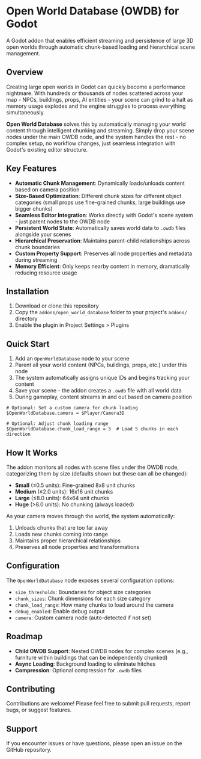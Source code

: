 # Open World Database (OWDB) for Godot

A Godot addon that enables efficient streaming and persistence of large 3D open worlds through automatic chunk-based loading and hierarchical scene management.

## Overview

Creating large open worlds in Godot can quickly become a performance nightmare. With hundreds or thousands of nodes scattered across your map - NPCs, buildings, props, AI entities - your scene can grind to a halt as memory usage explodes and the engine struggles to process everything simultaneously.

**Open World Database** solves this by automatically managing your world content through intelligent chunking and streaming. Simply drop your scene nodes under the main OWDB node, and the system handles the rest - no complex setup, no workflow changes, just seamless integration with Godot's existing editor structure.

## Key Features

- **Automatic Chunk Management**: Dynamically loads/unloads content based on camera position
- **Size-Based Optimization**: Different chunk sizes for different object categories (small props use fine-grained chunks, large buildings use bigger chunks)
- **Seamless Editor Integration**: Works directly with Godot's scene system - just parent nodes to the OWDB node
- **Persistent World State**: Automatically saves world data to `.owdb` files alongside your scenes
- **Hierarchical Preservation**: Maintains parent-child relationships across chunk boundaries
- **Custom Property Support**: Preserves all node properties and metadata during streaming
- **Memory Efficient**: Only keeps nearby content in memory, dramatically reducing resource usage

## Installation

1. Download or clone this repository
2. Copy the `addons/open_world_database` folder to your project's `addons/` directory
3. Enable the plugin in Project Settings > Plugins

## Quick Start

1. Add an `OpenWorldDatabase` node to your scene
2. Parent all your world content (NPCs, buildings, props, etc.) under this node
3. The system automatically assigns unique IDs and begins tracking your content
4. Save your scene - the addon creates a `.owdb` file with all world data
5. During gameplay, content streams in and out based on camera position

```gdscript
# Optional: Set a custom camera for chunk loading
$OpenWorldDatabase.camera = $Player/Camera3D

# Optional: Adjust chunk loading range
$OpenWorldDatabase.chunk_load_range = 5  # Load 5 chunks in each direction
```

## How It Works

The addon monitors all nodes with scene files under the OWDB node, categorizing them by size (defaults shown but these can all be changed):
- **Small** (≤0.5 units): Fine-grained 8x8 unit chunks
- **Medium** (≤2.0 units): 16x16 unit chunks  
- **Large** (≤8.0 units): 64x64 unit chunks
- **Huge** (>8.0 units): No chunking (always loaded)

As your camera moves through the world, the system automatically:
1. Unloads chunks that are too far away
2. Loads new chunks coming into range
3. Maintains proper hierarchical relationships
4. Preserves all node properties and transformations

## Configuration

The `OpenWorldDatabase` node exposes several configuration options:

- `size_thresholds`: Boundaries for object size categories
- `chunk_sizes`: Chunk dimensions for each size category
- `chunk_load_range`: How many chunks to load around the camera
- `debug_enabled`: Enable debug output
- `camera`: Custom camera node (auto-detected if not set)

## Roadmap

- **Child OWDB Support**: Nested OWDB nodes for complex scenes (e.g., furniture within buildings that can be independently chunked)
- **Async Loading**: Background loading to eliminate hitches
- **Compression**: Optional compression for `.owdb` files

## Contributing

Contributions are welcome! Please feel free to submit pull requests, report bugs, or suggest features.

## Support

If you encounter issues or have questions, please open an issue on the GitHub repository.
